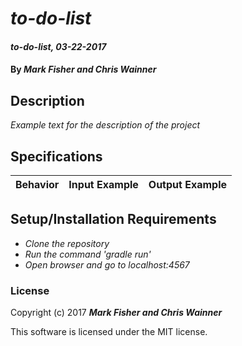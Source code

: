# _to-do-list_

#### _to-do-list, 03-22-2017_

#### By _**Mark Fisher and Chris Wainner**_

## Description
_Example text for the description of the project_


## Specifications

| Behavior                   | Input Example     | Output Example    |
| -------------------------- | -----------------:| -----------------:|



## Setup/Installation Requirements

* _Clone the repository_
* _Run the command 'gradle run'_
* _Open browser and go to localhost:4567_


### License

Copyright (c) 2017 **_Mark Fisher and Chris Wainner_**

This software is licensed under the MIT license.
